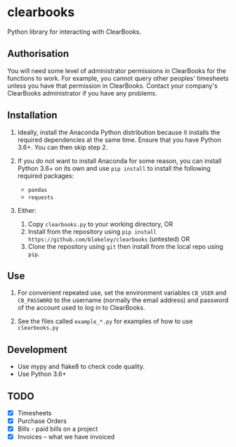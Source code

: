 # clearbooks

Python library for interacting with ClearBooks.

## Authorisation

You will need some level of administrator permissions in ClearBooks for the
functions to work.  For example, you cannot query other peoples' timesheets
unless you have that permission in ClearBooks.  Contact your company's
ClearBooks administrator if you have any problems.

## Installation

1. Ideally, install the Anaconda Python distribution because it installs the required
   dependencies at the same time.  Ensure that you have Python 3.6+. You can then skip
   step 2.

2. If you do not want to install Anaconda for some reason, you can install 
   Python 3.6+ on its own and use `pip install` to install the following required packages:

   * `pandas`
   * `requests`

3. Either:
   1. Copy `clearbooks.py` to your working directory, OR
   2. Install from the repository using `pip install https://github.com/blokeley/clearbooks` (untested) OR
   3. Clone the repository using `git` then install from the local repo using `pip`.

## Use

1. For convenient repeated use, set the environment variables `CB_USER` and `CB_PASSWORD`
   to the username (normally the email address) and password of the account used to log
   in to ClearBooks.

2. See the files called `example_*.py` for examples of how to use `clearbooks.py`

## Development

* Use mypy and flake8 to check code quality.
* Use Python 3.6+

## TODO

- [x] Timesheets
- [x] Purchase Orders
- [x] Bills - paid bills on a project
- [x] Invoices – what we have invoiced
